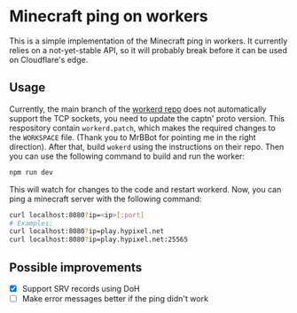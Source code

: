 # Minecraft ping on workers

This is a simple implementation of the Minecraft ping in workers. It currently relies on a not-yet-stable API, so it will probably break before it can be used on Cloudflare's edge.

## Usage

Currently, the main branch of the [workerd repo](https://github.com/cloudflare/workerd) does not automatically support the TCP sockets, you need to update the captn' proto version. This respository contain `workerd.patch`, which makes the required changes to the `WORKSPACE` file. (Thank you to MrBBot for pointing me in the right direction). After that, build `wokerd` using the instructions on their repo. Then you can use the following command to build and run the worker:

```bash
npm run dev
```

This will watch for changes to the code and restart workerd. Now, you can ping a minecraft server with the following command:

```bash
curl localhost:8080?ip=<ip>[:port]
# Examples:
curl localhost:8080?ip=play.hypixel.net
curl localhost:8080?ip=play.hypixel.net:25565
```

## Possible improvements

- [x] Support SRV records using DoH
- [ ] Make error messages better if the ping didn't work
